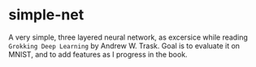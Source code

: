 # simple-net

A very simple, three layered neural network, as excersice while reading `Grokking Deep Learning` by Andrew W. Trask. Goal is to evaluate it on MNIST, and to add features as I progress in the book.
